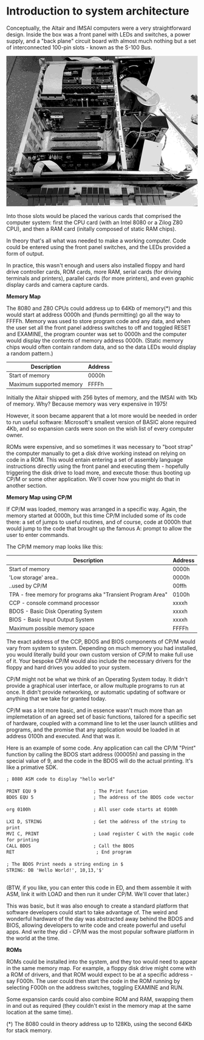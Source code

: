 # Introduction to system architecture

Conceptually, the Altair and IMSAI computers were a very straightforward design. Inside the box was a front panel with LEDs and switches, a power supply, and a "back plane" circuit board with almost much nothing but a set of interconnected 100-pin slots - known as the S-100 Bus.

![An IMSAI opened up and wantonly displaying the S-100 Bus](images/imsai-bus.png)

Into those slots would be placed the various cards that comprised the computer system: first the CPU card (with an Intel 8080 or a Zilog Z80 CPU), and then a RAM card (initally composed of static RAM chips).

In theory that's all what was needed to make a working computer. Code could be entered using the front panel switches, and the LEDs provided a form of output.

 In practice, this wasn't enough and users also installed floppy and hard drive controller cards, ROM cards, more RAM, serial cards (for driving terminals and printers), parallel cards (for more printers), and even graphic display cards and camera capture cards.

**Memory Map**

The 8080 and Z80 CPUs could address up to 64Kb of memory(*) and this would start at address 0000h and (funds permitting) go all the way to FFFFh. Memory was used to store program code and any data, and when the user set all the front panel address switches to off and toggled RESET and EXAMINE, the program counter was set to 0000h and the computer would display the contents of memory address 0000h. (Static memory chips would often contain random data, and so the data LEDs would display a random pattern.)

| Description     | Address |
|-----------------|---------|
| Start of memory | 0000h |
| Maximum supported memory   | FFFFh |

Initially the Altair shipped with 256 bytes of memory, and the IMSAI with 1Kb of memory. Why? Because memory was very expensive in 1975!

However, it soon became apparent that a lot more would be needed in order to run useful software: Microsoft's smallest version of BASIC alone required 4Kb, and so expansion cards were soon on the wish list of every computer owner.

ROMs were expensive, and so sometimes it was necessary to "boot strap" the computer manually to get a disk drive working instead on relying on code in a ROM. This would entain entering a set of assembly language instructions directly using the front panel and executing them - hopefully triggering the disk drive to load more, and execute those: thus booting up CP/M or some other application. We'll cover how you might do that in another section.

**Memory Map using CP/M**

If CP/M was loaded, memory was arranged in a specific way. Again, the memory started at 0000h, but this time CP/M included some of its code there: a set of jumps to useful routines, and of course, code at 0000h that would jump to the code that brought up the famous A: prompt to allow the user to enter commands.

The CP/M memory map looks like this:

| Description                       | Address |
|-----------------------------------|---------|
| Start of memory                   | 0000h   |
| 'Low storage' area..                   | 0000h |
| ..used by CP/M                     | 00ffh  |
| TPA - free memory for programs aka "Transient Program Area" | 0100h   |
| CCP - console command processor        | xxxxh |
| BDOS - Basic Disk Operating System                              |xxxxh|
| BIOS - Basic Input Output System                             |xxxxh|
| Maximum possible memory space      | FFFFh   |

The exact address of the CCP, BDOS and BIOS components of CP/M would vary from system to system. Depending on much memory you had installed, you would literally build your own custom version of CP/M to make full use of it. Your bespoke CP/M would also include the necessary drivers for the floppy and hard drives you added to your system.

CP/M might not be what we think of an Operating System today. It didn't provide a graphical user interface, or allow multuple programs to run at once. It didn't provide networking, or automatic updating of software or anything that we take for granted today.

CP/M was a lot more basic, and in essence wasn't much more than an implemetation of an agreed set of basic functions, tailored for a specific set of hardware, coupled with a command line to let the user launch utilities and programs, and the promise that any application would be loaded in at address 0100h and executed. And that was it.

Here is an example of some code. Any application can call the CP/M "Print" function by calling the BDOS start address (00005h) and passing in the special value of 9, and the code in the BDOS will do the actual printing. It's like a primative SDK.

```ASM
; 8080 ASM code to display "hello world"

PRINT EQU 9                     ; The Print function
BDOS EQU 5                      ; The address of the BDOS code vector

org 0100h                       ; All user code starts at 0100h

LXI D, STRING                   ; Get the address of the string to print
MVI C, PRINT                    ; Load register C with the magic code for printing
CALL BDOS                       ; Call the BDOS
RET                              ; End program

; The BDOS Print needs a string ending in $
STRING: DB 'Hello World!', 10,13,'$'    
                                        
```

(BTW, if you like, you can enter this code in ED, and them assemble it with ASM, link it with LOAD and then run it under CP/M. We'll cover that later.)

This was basic, but it was also enough to create a standard platform that software developers could start to take advantage of. The weird and wonderful hardware of the day was abstracted away behind the BDOS and BIOS, allowing developers to write code and create powerful and useful apps. And write they did - CP/M was the most popular software platform in the world at the time.


**ROMs**

ROMs could be installed into the system, and they too would need to appear in the same memory map. For example, a floppy disk drive might come with a ROM of drivers, and that ROM would expect to be at a specific address - say F000h. The user could then start the code in the ROM running by selecting F000h on the address switches, toggling EXAMINE and RUN.

Some expansion cards could also combine ROM and RAM, swapping them in and out as required (they couldn't exist in the memory map at the same location at the same time).

(*) The 8080 could in theory address up to 128Kb, using the second 64Kb for stack memory.

